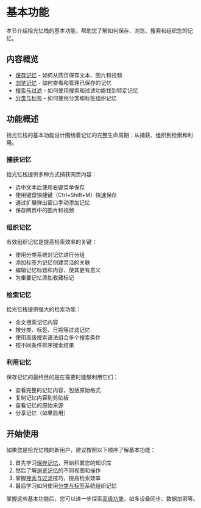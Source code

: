 # 基本功能

本节介绍拾光忆栈的基本功能，帮助您了解如何保存、浏览、搜索和组织您的记忆。

## 内容概览

- [保存记忆](./saving-memories.md) - 如何从网页保存文本、图片和视频
- [浏览记忆](./browsing-memories.md) - 如何查看和管理已保存的记忆
- [搜索与过滤](./search-and-filter.md) - 如何使用搜索和过滤功能找到特定记忆
- [分类与标签](./categories-and-tags.md) - 如何使用分类和标签组织记忆

## 功能概述

拾光忆栈的基本功能设计围绕着记忆的完整生命周期：从捕获、组织到检索和利用。

### 捕获记忆

拾光忆栈提供多种方式捕获网页内容：

- 选中文本后使用右键菜单保存
- 使用键盘快捷键（Ctrl+Shift+M）快速保存
- 通过扩展弹出窗口手动添加记忆
- 保存网页中的图片和视频

### 组织记忆

有效组织记忆是提高检索效率的关键：

- 使用分类系统对记忆进行分组
- 添加标签为记忆创建灵活的关联
- 编辑记忆标题和内容，使其更有意义
- 为重要记忆添加收藏标记

### 检索记忆

拾光忆栈提供强大的检索功能：

- 全文搜索记忆内容
- 按分类、标签、日期等过滤记忆
- 使用高级搜索语法组合多个搜索条件
- 按不同条件排序搜索结果

### 利用记忆

保存记忆的最终目的是在需要时能够利用它们：

- 查看完整的记忆内容，包括原始格式
- 复制记忆内容到剪贴板
- 查看记忆的原始来源
- 分享记忆（如果启用）

## 开始使用

如果您是拾光忆栈的新用户，建议按照以下顺序了解基本功能：

1. 首先学习[保存记忆](./saving-memories.md)，开始积累您的知识库
2. 然后了解[浏览记忆](./browsing-memories.md)的不同视图和操作
3. 掌握[搜索与过滤](./search-and-filter.md)技巧，提高检索效率
4. 最后学习如何使用[分类与标签](./categories-and-tags.md)系统组织记忆

掌握这些基本功能后，您可以进一步探索[高级功能](../advanced-features/README.md)，如多设备同步、数据加密等。
